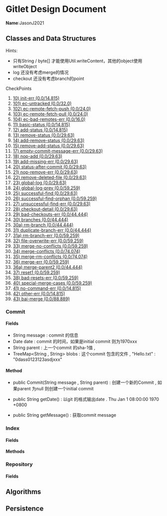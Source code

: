 # Gitlet Design Document

**Name**:JasonJ2021

## Classes and Data Structures



Hints:

- 只有String / byte[] 才能使用Util.writeContent，其他的object使用writeObject
- log 还没有考虑merge的情况
- checkout 还没有考虑branch的point

CheckPoints

1. [10) init-err (0.0/14.815)](https://www.gradescope.com/courses/137626/assignments/1473129/submissions/112578422#init-err)
2. [101) ec-untracked (0.0/32.0)](https://www.gradescope.com/courses/137626/assignments/1473129/submissions/112578422#ec-untracked)
3. [102) ec-remote-fetch-push (0.0/24.0)](https://www.gradescope.com/courses/137626/assignments/1473129/submissions/112578422#ec-remote-fetch-push)
4. [103) ec-remote-fetch-pull (0.0/24.0)](https://www.gradescope.com/courses/137626/assignments/1473129/submissions/112578422#ec-remote-fetch-pull)
5. [104) ec-bad-remotes-err (0.0/16.0)](https://www.gradescope.com/courses/137626/assignments/1473129/submissions/112578422#ec-bad-remotes-err)
6. [11) basic-status (0.0/14.815)](https://www.gradescope.com/courses/137626/assignments/1473129/submissions/112578422#basic-status)
7. [12) add-status (0.0/14.815)](https://www.gradescope.com/courses/137626/assignments/1473129/submissions/112578422#add-status)
8. [13) remove-status (0.0/29.63)](https://www.gradescope.com/courses/137626/assignments/1473129/submissions/112578422#remove-status)
9. [14) add-remove-status (0.0/29.63)](https://www.gradescope.com/courses/137626/assignments/1473129/submissions/112578422#add-remove-status)
10. [15) remove-add-status (0.0/29.63)](https://www.gradescope.com/courses/137626/assignments/1473129/submissions/112578422#remove-add-status)
11. [17) empty-commit-message-err (0.0/29.63)](https://www.gradescope.com/courses/137626/assignments/1473129/submissions/112578422#empty-commit-message-err)
12. [18) nop-add (0.0/29.63)](https://www.gradescope.com/courses/137626/assignments/1473129/submissions/112578422#nop-add)
13. [19) add-missing-err (0.0/29.63)](https://www.gradescope.com/courses/137626/assignments/1473129/submissions/112578422#add-missing-err)
14. [20) status-after-commit (0.0/29.63)](https://www.gradescope.com/courses/137626/assignments/1473129/submissions/112578422#status-after-commit)
15. [21) nop-remove-err (0.0/29.63)](https://www.gradescope.com/courses/137626/assignments/1473129/submissions/112578422#nop-remove-err)
16. [22) remove-deleted-file (0.0/29.63)](https://www.gradescope.com/courses/137626/assignments/1473129/submissions/112578422#remove-deleted-file)
17. [23) global-log (0.0/29.63)](https://www.gradescope.com/courses/137626/assignments/1473129/submissions/112578422#global-log)
18. [24) global-log-prev (0.0/59.259)](https://www.gradescope.com/courses/137626/assignments/1473129/submissions/112578422#global-log-prev)
19. [25) successful-find (0.0/29.63)](https://www.gradescope.com/courses/137626/assignments/1473129/submissions/112578422#successful-find)
20. [26) successful-find-orphan (0.0/59.259)](https://www.gradescope.com/courses/137626/assignments/1473129/submissions/112578422#successful-find-orphan)
21. [27) unsuccessful-find-err (0.0/29.63)](https://www.gradescope.com/courses/137626/assignments/1473129/submissions/112578422#unsuccessful-find-err)
22. [28) checkout-detail (0.0/29.63)](https://www.gradescope.com/courses/137626/assignments/1473129/submissions/112578422#checkout-detail)
23. [29) bad-checkouts-err (0.0/44.444)](https://www.gradescope.com/courses/137626/assignments/1473129/submissions/112578422#bad-checkouts-err)
24. [30) branches (0.0/44.444)](https://www.gradescope.com/courses/137626/assignments/1473129/submissions/112578422#branches)
25. [30a) rm-branch (0.0/44.444)](https://www.gradescope.com/courses/137626/assignments/1473129/submissions/112578422#rm-branch)
26. [31) duplicate-branch-err (0.0/44.444)](https://www.gradescope.com/courses/137626/assignments/1473129/submissions/112578422#duplicate-branch-err)
27. [31a) rm-branch-err (0.0/59.259)](https://www.gradescope.com/courses/137626/assignments/1473129/submissions/112578422#rm-branch-err)
28. [32) file-overwrite-err (0.0/59.259)](https://www.gradescope.com/courses/137626/assignments/1473129/submissions/112578422#file-overwrite-err)
29. [33) merge-no-conflicts (0.0/59.259)](https://www.gradescope.com/courses/137626/assignments/1473129/submissions/112578422#merge-no-conflicts)
30. [34) merge-conflicts (0.0/74.074)](https://www.gradescope.com/courses/137626/assignments/1473129/submissions/112578422#merge-conflicts)
31. [35) merge-rm-conflicts (0.0/74.074)](https://www.gradescope.com/courses/137626/assignments/1473129/submissions/112578422#merge-rm-conflicts)
32. [36) merge-err (0.0/59.259)](https://www.gradescope.com/courses/137626/assignments/1473129/submissions/112578422#merge-err)
33. [36a) merge-parent2 (0.0/44.444)](https://www.gradescope.com/courses/137626/assignments/1473129/submissions/112578422#merge-parent2)
34. [37) reset1 (0.0/59.259)](https://www.gradescope.com/courses/137626/assignments/1473129/submissions/112578422#reset1)
35. [38) bad-resets-err (0.0/59.259)](https://www.gradescope.com/courses/137626/assignments/1473129/submissions/112578422#bad-resets-err)
36. [40) special-merge-cases (0.0/59.259)](https://www.gradescope.com/courses/137626/assignments/1473129/submissions/112578422#special-merge-cases)
37. [41) no-command-err (0.0/14.815)](https://www.gradescope.com/courses/137626/assignments/1473129/submissions/112578422#no-command-err)
38. [42) other-err (0.0/14.815)](https://www.gradescope.com/courses/137626/assignments/1473129/submissions/112578422#other-err)
39. [43) bai-merge (0.0/88.889)](https://www.gradescope.com/courses/137626/assignments/1473129/submissions/112578422#bai-merge)

### Commit

#### Fields

- String message : commit 的信息
- Date date : commit 的时间，如果是initial commit 则为1970xxx
- String parent : 上一个commit 的sha-1值 ,  
- TreeMap<String , String> blobs : 这个commit 包含的文件 , "Hello.txt" : "0dass0123123asdjxxx"

#### Method

- public Commit(String message , String parent) : 创建一个新的Commit , 如果parent 为null 则创建一个initial commit

- public String getDate() : 以git 的格式输出date . Thu Jan 1 08:00:00 1970 +0800
- public String getMessage() : 获取commit message




### Index

#### Fields



#### Methods 



### Repository

#### Fields



## Algorithms



## Persistence

